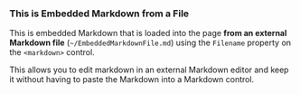 ﻿
### This is Embedded Markdown from a File
This is embedded Markdown that is loaded into the page **from an external Markdown file** (`~/EmbeddedMarkdownFile.md`) using the `Filename` property on the `<markdown>` control.

This allows you to edit markdown in an external Markdown editor and keep it without having to paste the Markdown into a Markdown control.


